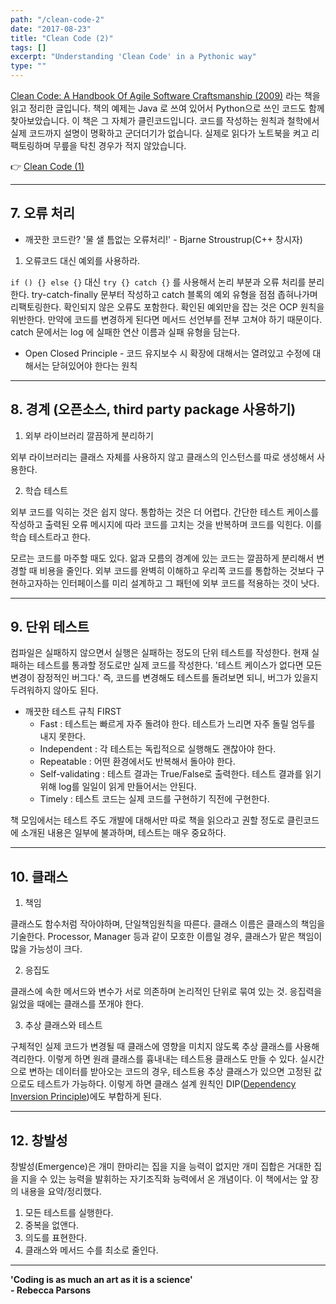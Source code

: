 ```yaml
---
path: "/clean-code-2"
date: "2017-08-23"
title: "Clean Code (2)"
tags: []
excerpt: "Understanding 'Clean Code' in a Pythonic way"
type: ""
---
```


[Clean Code: A Handbook Of Agile Software Craftsmanship (2009)](http://www.aladin.co.kr/shop/wproduct.aspx?ItemId=34083680) 라는 책을 읽고 정리한 글입니다. 책의 예제는 Java 로 쓰여 있어서 Python으로 쓰인 코드도 함께 찾아보았습니다. 이 책은 그 자체가 클린코드입니다. 코드를 작성하는 원칙과 철학에서 실제 코드까지 설명이 명확하고 군더더기가 없습니다. 실제로 읽다가 노트북을 켜고 리팩토링하며 무릎을 탁친 경우가 적지 않았습니다.

:point_right: [Clean Code (1)](/clean-code-1)

---

## 7. 오류 처리

* 깨끗한 코드란? '물 샐 틈없는 오류처리!' - Bjarne Stroustrup(C++ 창시자)

1. 오류코드 대신 예외를 사용하라.

`if () {} else {}` 대신 `try {} catch {}` 를 사용해서 논리 부분과 오류 처리를 분리한다. try-catch-finally 문부터 작성하고 catch 블록의 예외 유형을 점점 좁혀나가며 리팩토링한다. 확인되지 않은 오류도 포함한다. 확인된 예외만을 잡는 것은 OCP 원칙을 위반한다. 만약에 코드를 변경하게 된다면 메서드 선언부를 전부 고쳐야 하기 때문이다. catch 문에서는 log 에 실패한 연산 이름과 실패 유형을 담는다.

* Open Closed Principle - 코드 유지보수 시 확장에 대해서는 열려있고 수정에 대해서는 닫혀있어야 한다는 원칙

---

## 8. 경계 (오픈소스, third party package 사용하기)

1. 외부 라이브러리 깔끔하게 분리하기

외부 라이브러리는 클래스 자체를 사용하지 않고 클래스의 인스턴스를 따로 생성해서 사용한다.

2. 학습 테스트

외부 코드를 익히는 것은 쉽지 않다. 통합하는 것은 더 어렵다. 간단한 테스트 케이스를 작성하고 출력된 오류 메시지에 따라 코드를 고치는 것을 반복하며 코드를 익힌다. 이를 학습 테스트라고 한다.

모르는 코드를 마주할 때도 있다. 앎과 모름의 경계에 있는 코드는 깔끔하게 분리해서 변경할 때 비용을 줄인다. 외부 코드를 완벽히 이해하고 우리쪽 코드를 통합하는 것보다 구현하고자하는 인터페이스를 미리 설계하고 그 패턴에 외부 코드를 적용하는 것이 낫다.

---

## 9. 단위 테스트

컴파일은 실패하지 않으면서 실행은 실패하는 정도의 단위 테스트를 작성한다. 현재 실패하는 테스트를 통과할 정도로만 실제 코드를 작성한다. '테스트 케이스가 없다면 모든 변경이 잠정적인 버그다.' 즉, 코드를 변경해도 테스트를 돌려보면 되니, 버그가 있을지 두려워하지 않아도 된다.

* 깨끗한 테스트 규칙 FIRST
    - Fast : 테스트는 빠르게 자주 돌려야 한다. 테스트가 느리면 자주 돌릴 엄두를 내지 못한다.
    - Independent : 각 테스트는 독립적으로 실행해도 괜찮아야 한다.
    - Repeatable : 어떤 환경에서도 반복해서 돌아야 한다.
    - Self-validating : 테스트 결과는 True/False로 출력한다. 테스트 결과를 읽기 위해 log를 일일이 읽게 만들어서는 안된다.
    - Timely : 테스트 코드는 실제 코드를 구현하기 직전에 구현한다.

책 모임에서는 테스트 주도 개발에 대해서만 따로 책을 읽으라고 권할 정도로 클린코드에 소개된 내용은 일부에 불과하며, 테스트는 매우 중요하다.

---

## 10. 클래스

1. 책임

클래스도 함수처럼 작아야하며, 단일책임원칙을 따른다. 클래스 이름은 클래스의 책임을 기술한다. Processor, Manager 등과 같이 모호한 이름일 경우, 클래스가 맡은 책임이 많을 가능성이 크다.

2. 응집도

클래스에 속한 메서드와 변수가 서로 의존하며 논리적인 단위로 묶여 있는 것. 응집력을 잃었을 때에는 클래스를 쪼개야 한다.

3. 추상 클래스와 테스트

구체적인 실제 코드가 변경될 때 클래스에 영향을 미치지 않도록 추상 클래스를 사용해 격리한다. 이렇게 하면 원래 클래스를 흉내내는 테스트용 클래스도 만들 수 있다. 실시간으로 변하는 데이터를 받아오는 코드의 경우, 테스트용 추상 클래스가 있으면 고정된 값으로도 테스트가 가능하다. 이렇게 하면 클래스 설계 원칙인 DIP([Dependency Inversion Principle](https://en.wikipedia.org/wiki/Dependency_inversion_principle))에도 부합하게 된다.

---

## 12. 창발성

창발성(Emergence)은 개미 한마리는 집을 지을 능력이 없지만 개미 집합은 거대한 집을 지을 수 있는 능력을 발휘하는 자기조직화 능력에서 온 개념이다. 이 책에서는 앞 장의 내용을 요약/정리했다.

1. 모든 테스트를 실행한다.
2. 중복을 없앤다.
3. 의도를 표현한다.
4. 클래스와 메서드 수를 최소로 줄인다.

---

**'Coding is as much an art as it is a science'** <br/>
**- Rebecca Parsons**
